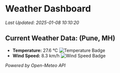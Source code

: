 
# Weather Dashboard

_Last Updated: 2025-01-08 10:10:20_

## Current Weather Data: (Pune, MH)
- **Temperature:** 27.6 °C ![Temperature Badge](https://img.shields.io/badge/Temperature-Medium%20Temp-green)
- **Wind Speed:** 8.3 km/h ![Wind Speed Badge](https://img.shields.io/badge/Wind%20Speed-Low%20Wind-blue)

*Powered by Open-Meteo API*
